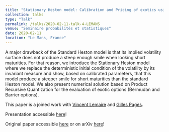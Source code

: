 ```yaml
---
title: "Stationary Heston model: Calibration and Pricing of exotics using Product Recursive Quantization"
collection: talks
type: "Talk"
permalink: /talks/2020-02-11-talk-4-LEMANS
venue: "Séminaire probabilités et statistiques"
date: 2020-02-11
location: "Le Mans, France"
---
```


A major drawback of the Standard Heston model is that its implied volatility surface does not produce a steep enough smile when looking short maturities. For that reason, we introduce the Stationary Heston model where we replace the deterministic initial condition of the volatility by its invariant measure and show, based on calibrated parameters, that this model produce a steeper smile for short maturities than the standard Heston model. We also present numerical solution based on Product Recursive Quantization for the evaluation of exotic options (Bermudan and Barrier options).

This paper is a joined work with [Vincent Lemaire](https://www.lpsm.paris/pageperso/lemaire/) and [Gilles Pagès](http://www.lpsm.paris/dw/doku.php?id=users:pages:index).

Presentation accessible [here](https://montest.github.io/files/presentation_lemans_statio_heston.pdf)!

Original paper accessible [here](https://montest.github.io/files/RandomHeston.pdf) or on arXiv [here](https://arxiv.org/abs/2001.03101)!

